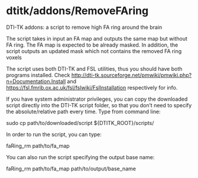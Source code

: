 # dtitk/addons/RemoveFAring
DTI-TK addons: a script to remove high FA ring around the brain

The script takes in input an FA map and outputs the same map but without FA ring.
The FA map is expected to be already masked.
In addition, the script outputs an updated mask which not contains the removed FA ring voxels

The script uses both DTI-TK and FSL utilities, thus you should have both programs installed.
Check http://dti-tk.sourceforge.net/pmwiki/pmwiki.php?n=Documentation.Install and https://fsl.fmrib.ox.ac.uk/fsl/fslwiki/FslInstallation respectively for info.

If you have system administrator privileges, you can copy the downloaded script directly into the DTI-TK script folder, so that you don’t need to specify the absolute/relative path every time.
Type from command line:

sudo cp path/to/downloaded/script ${DTITK_ROOT}/scripts/

In order to run the script, you can type:

faRing_rm path/to/fa_map

You can also run the script specifying the output base name:

faRing_rm path/to/fa_map path/to/output/base_name

